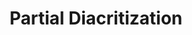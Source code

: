 ---
title: "Partial Diacritization"

categories: ['']

tags: ['Partial', 'Diacritization']

arwords: 'التشكيل الجزئي'

arexps: []

enwords: ['Partial Diacritization']

enexps: []

arlexicons: 'ش'

enlexicons: 'P'

authors: ['Ruqayya Roshdy']

translators: ['']

citations: 'العربية والذكاء الاصطناعي'

sources: 'مركز الملك عبدالله بن عبدالعزيز الدولي لخدمة اللغة العربية'

word: "true"

slug: ""
---